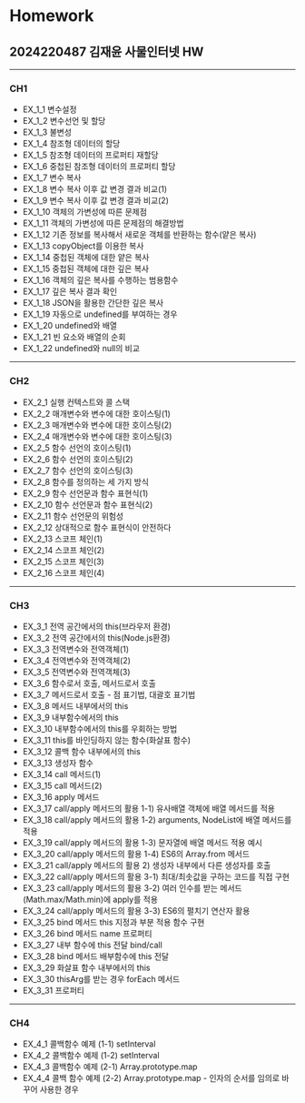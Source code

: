 # Homework 
## 2024220487 김재윤 사물인터넷 HW
***
### CH1
  + EX_1_1 변수설정 
  + EX_1_2 변수선언 및 할당 
  + EX_1_3 불변성
  + EX_1_4 참조형 데이터의 할당
  + EX_1_5 참조형 데이터의 프로퍼티 재할당
  + EX_1_6 중첩된 참조형 데이터의 프로퍼티 할당  
  + EX_1_7 변수 복사  
  + EX_1_8 변수 복사 이후 값 변경 결과 비교(1)  
  + EX_1_9 변수 복사 이후 값 변경 결과 비교(2)  
  + EX_1_10 객체의 가변성에 따른 문제점  
  + EX_1_11 객체의 가변성에 따른 문제점의 해결방법  
  + EX_1_12 기존 정보를 복사해서 새로운 객체를 반환하는 함수(얕은 복사) 
  + EX_1_13 copyObject를 이용한 복사  
  + EX_1_14 중첩된 객체에 대한 얕은 복사  
  + EX_1_15 중첩된 객체에 대한 깊은 복사
  + EX_1_16 객체의 깊은 복사를 수행하는 범용함수  
  + EX_1_17 깊은 복사 결과 확인
  + EX_1_18 JSON을 활용한 간단한 깊은 복사  
  + EX_1_19 자동으로 undefined를 부여하는 경우  
  + EX_1_20 undefined와 배열
  + EX_1_21 빈 요소와 배열의 순회
  + EX_1_22 undefined와 null의 비교

***
### CH2
  + EX_2_1 실행 컨텍스트와 콜 스택
  + EX_2_2 매개변수와 변수에 대한 호이스팅(1)  
  + EX_2_3 매개변수와 변수에 대한 호이스팅(2)
  + EX_2_4 매개변수와 변수에 대한 호이스팅(3)
  + EX_2_5 함수 선언의 호이스팅(1)  
  + EX_2_6 함수 선언의 호이스팅(2)  
  + EX_2_7 함수 선언의 호이스팅(3)  
  + EX_2_8 함수를 정의하는 세 가지 방식  
  + EX_2_9 함수 선언문과 함수 표현식(1)  
  + EX_2_10 함수 선언문과 함수 표현식(2)
  + EX_2_11 함수 선언문의 위험성 
  + EX_2_12 상대적으로 함수 표현식이 안전하다
  + EX_2_13 스코프 체인(1)  
  + EX_2_14 스코프 체인(2) 
  + EX_2_15 스코프 체인(3) 
  + EX_2_16 스코프 체인(4)

***
### CH3
  + EX_3_1 전역 공간에서의 this(브라우저 환경)  
  + EX_3_2 전역 공간에서의 this(Node.js환경)  
  + EX_3_3 전역변수와 전역객체(1)
  + EX_3_4 전역변수와 전역객체(2)  
  + EX_3_5 전역변수와 전역객체(3) 
  + EX_3_6 함수로서 호출, 메서드로서 호출
  + EX_3_7 메서드로서 호출 - 점 표기법, 대괄호 표기법 
  + EX_3_8 메서드 내부에서의 this
  + EX_3_9 내부함수에서의 this  
  + EX_3_10 내부함수에서의 this를 우회하는 방법  
  + EX_3_11 this를 바인딩하지 않는 함수(화살표 함수)
  + EX_3_12 콜백 함수 내부에서의 this
  + EX_3_13 생성자 함수
  + EX_3_14 call 메서드(1)  
  + EX_3_15 call 메서드(2) 
  + EX_3_16 apply 메서드
  + EX_3_17 call/apply 메서드의 활용 1-1) 유사배열 객체에 배열 메서드를 적용
  + EX_3_18 call/apply 메서드의 활용 1-2) arguments, NodeList에 배열 메서드를 적용
  + EX_3_19 call/apply 메서드의 활용 1-3) 문자열에 배열 메서드 적용 예시
  + EX_3_20 call/apply 메서드의 활용 1-4) ES6의 Array.from 메서드 
  + EX_3_21 call/apply 메서드의 활용 2) 생성자 내부에서 다른 생성자를 호출 
  + EX_3_22 call/apply 메서드의 활용 3-1) 최대/최솟값을 구하는 코드를 직접 구현
  + EX_3_23 call/apply 메서드의 활용 3-2) 여러 인수를 받는 메서드(Math.max/Math.min)에 apply를 적용
  + EX_3_24 call/apply 메서드의 활용 3-3) ES6의 펼치기 연산자 활용
  + EX_3_25 bind 메서드 this 지정과 부분 적용 함수 구현
  + EX_3_26 bind 메서드 name 프로퍼티 
  + EX_3_27 내부 함수에 this 전달 bind/call
  + EX_3_28 bind 메서드 배부함수에 this 전달  
  + EX_3_29 화살표 함수 내부에서의 this 
  + EX_3_30 thisArg를 받는 경우 forEach 메서드
  + EX_3_31 프로퍼티

***
### CH4
+ EX_4_1 콜백함수 예제 (1-1) setInterval
+ EX_4_2 콜백함수 예제 (1-2) setInterval
+ EX_4_3 콜백함수 예제 (2-1) Array.prototype.map
+ EX_4_4 콜백 함수 예제 (2-2) Array.prototype.map - 인자의 순서를 임의로 바꾸어 사용한 경우